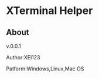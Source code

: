 <h1>XTerminal Helper</h1>
<h2>About</h2>
<p>v.0.0.1</p>
<p>Author:XEl123</p>
<p>Patform:Windows,Linux,Mac OS</p>
